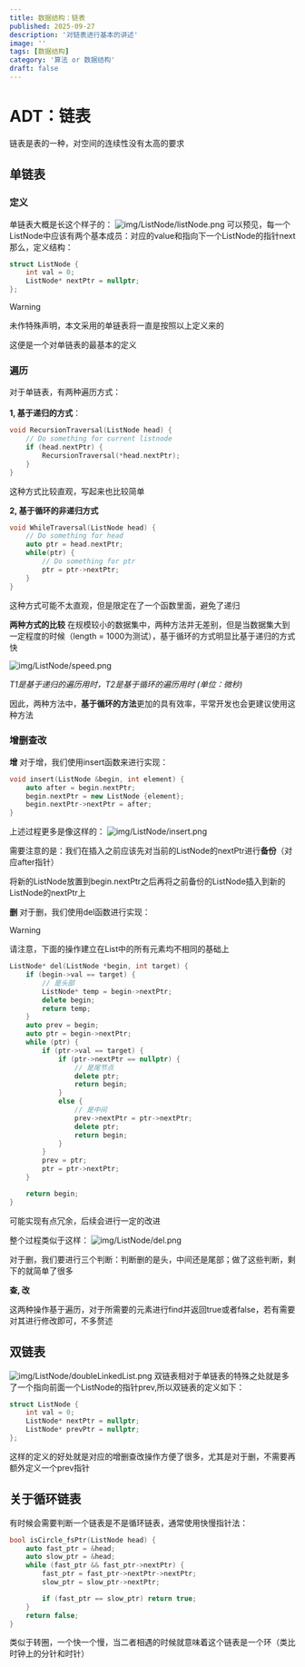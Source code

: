 ```yaml
---
title: 数据结构：链表
published: 2025-09-27
description: '对链表进行基本的讲述'
image: ''
tags: [数据结构]
category: '算法 or 数据结构'
draft: false
---
```


# ADT：链表
链表是表的一种，对空间的连续性没有太高的要求 
## 单链表
### 定义
单链表大概是长这个样子的：
![img/ListNode/listNode.png](img/ListNode/listNode.png)
可以预见，每一个ListNode中应该有两个基本成员：对应的value和指向下一个ListNode的指针next\
那么，定义结构：
```cpp
struct ListNode {
    int val = 0;
    ListNode* nextPtr = nullptr;
};
```
> [!WARNING]
> 未作特殊声明，本文采用的单链表将一直是按照以上定义来的
> 
这便是一个对单链表的最基本的定义
### 遍历
对于单链表，有两种遍历方式：
\
\
**1, 基于递归的方式**：
```cpp
void RecursionTraversal(ListNode head) {
    // Do something for current listnode
    if (head.nextPtr) {
        RecursionTraversal(*head.nextPtr);
    }
}
```
这种方式比较直观，写起来也比较简单 

**2, 基于循环的非递归方式**
```cpp
void WhileTraversal(ListNode head) {
    // Do something for head
    auto ptr = head.nextPtr;
    while(ptr) {
        // Do something for ptr
        ptr = ptr->nextPtr;
    }
}
```
这种方式可能不太直观，但是限定在了一个函数里面，避免了递归

**两种方式的比较**
在规模较小的数据集中，两种方法并无差别，但是当数据集大到一定程度的时候（length = 1000为测试），基于循环的方式明显比基于递归的方式快

![img/ListNode/speed.png](img/ListNode/speed.png)

*T1是基于递归的遍历用时，T2是基于循环的遍历用时 (单位：微秒)*

因此，两种方法中，**基于循环的方法**更加的具有效率，平常开发也会更建议使用这种方法

### 增删查改

**增**
对于增，我们使用insert函数来进行实现：
```cpp
void insert(ListNode &begin, int element) {
    auto after = begin.nextPtr;
    begin.nextPtr = new ListNode {element};
    begin.nextPtr->nextPtr = after;
}
```
上述过程更多是像这样的：
![img/ListNode/insert.png](img/ListNode/insert.png)

需要注意的是：我们在插入之前应该先对当前的ListNode的nextPtr进行**备份**（对应after指针）

将新的ListNode放置到begin.nextPtr之后再将之前备份的ListNode插入到新的ListNode的nextPtr上

**删**
对于删，我们使用del函数进行实现：
> [!WARNING]
> 请注意，下面的操作建立在List中的所有元素均不相同的基础上
```cpp
ListNode* del(ListNode *begin, int target) {
    if (begin->val == target) {
        // 是头部
        ListNode* temp = begin->nextPtr;
        delete begin;
        return temp;
    }
    auto prev = begin;
    auto ptr = begin->nextPtr;
    while (ptr) {
        if (ptr->val == target) {
            if (ptr->nextPtr == nullptr) {
                // 是尾节点
                delete ptr;
                return begin;
            }
            else {
                // 是中间
                prev->nextPtr = ptr->nextPtr;
                delete ptr;
                return begin;
            }
        }
        prev = ptr;
        ptr = ptr->nextPtr;
    }

    return begin;
}
```
可能实现有点冗余，后续会进行一定的改进

整个过程类似于这样：
![img/ListNode/del.png](img/ListNode/del.png)

对于删，我们要进行三个判断：判断删的是头，中间还是尾部；做了这些判断，剩下的就简单了很多

**查, 改**

这两种操作基于遍历，对于所需要的元素进行find并返回true或者false，若有需要对其进行修改即可，不多赘述

## 双链表
![img/ListNode/doubleLinkedList.png](img/ListNode/doubleLinkedList.png)
双链表相对于单链表的特殊之处就是多了一个指向前面一个ListNode的指针prev,所以双链表的定义如下：
```cpp
struct ListNode {
    int val = 0;
    ListNode* nextPtr = nullptr;
    ListNode* prevPtr = nullptr;
};
```
这样的定义的好处就是对应的增删查改操作方便了很多，尤其是对于删，不需要再额外定义一个prev指针

## 关于循环链表
有时候会需要判断一个链表是不是循环链表，通常使用快慢指针法：
```cpp
bool isCircle_fsPtr(ListNode head) {
    auto fast_ptr = &head;
    auto slow_ptr = &head;
    while (fast_ptr && fast_ptr->nextPtr) {
        fast_ptr = fast_ptr->nextPtr->nextPtr;
        slow_ptr = slow_ptr->nextPtr;

        if (fast_ptr == slow_ptr) return true;
    }
    return false;
}
```
类似于转圈，一个快一个慢，当二者相遇的时候就意味着这个链表是一个环（类比时钟上的分针和时针）
